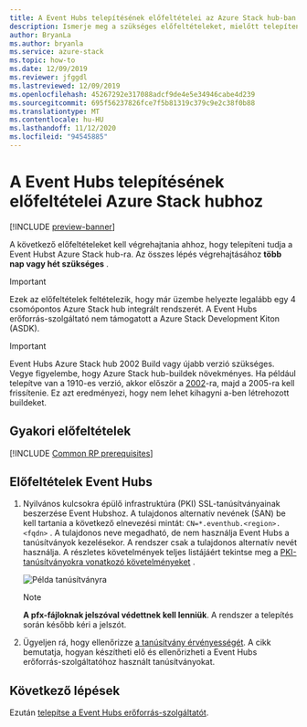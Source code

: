 ```yaml
---
title: A Event Hubs telepítésének előfeltételei az Azure Stack hub-ban
description: Ismerje meg a szükséges előfeltételeket, mielőtt telepítené a Event Hubs erőforrás-szolgáltatót az Azure Stack hub-on.
author: BryanLa
ms.author: bryanla
ms.service: azure-stack
ms.topic: how-to
ms.date: 12/09/2019
ms.reviewer: jfggdl
ms.lastreviewed: 12/09/2019
ms.openlocfilehash: 45267292e317088adcf9de4e5e34946cabe4d239
ms.sourcegitcommit: 695f56237826fce7f5b81319c379c9e2c38f0b88
ms.translationtype: MT
ms.contentlocale: hu-HU
ms.lasthandoff: 11/12/2020
ms.locfileid: "94545885"
---
```

# <a name="prerequisites-for-installing-event-hubs-on-azure-stack-hub"></a>A Event Hubs telepítésének előfeltételei Azure Stack hubhoz

[!INCLUDE [preview-banner](../includes/event-hubs-preview.md)]

A következő előfeltételeket kell végrehajtania ahhoz, hogy telepíteni tudja a Event Hubst Azure Stack hub-ra. Az összes lépés végrehajtásához **több nap vagy hét szükséges** .

> [!IMPORTANT]
> Ezek az előfeltételek feltételezik, hogy már üzembe helyezte legalább egy 4 csomópontos Azure Stack hub integrált rendszerét. A Event Hubs erőforrás-szolgáltató nem támogatott a Azure Stack Development Kiton (ASDK).

> [!IMPORTANT]
> Event Hubs Azure Stack hub 2002 Build vagy újabb verzió szükséges. Vegye figyelembe, hogy Azure Stack hub-buildek növekményes. Ha például telepítve van a 1910-es verzió, akkor először a [2002](./release-notes.md?view=azs-2002#2002-build-reference)-ra, majd a 2005-ra kell frissítenie. Ez azt eredményezi, hogy nem lehet kihagyni a-ben létrehozott buildeket.

## <a name="common-prerequisites"></a>Gyakori előfeltételek

[!INCLUDE [Common RP prerequisites](../includes/resource-provider-prerequisites.md)]

## <a name="event-hubs-prerequisites"></a>Előfeltételek Event Hubs

1. Nyilvános kulcsokra épülő infrastruktúra (PKI) SSL-tanúsítványainak beszerzése Event Hubshoz. A tulajdonos alternatív nevének (SAN) be kell tartania a következő elnevezési mintát: `CN=*.eventhub.<region>.<fqdn>` . A tulajdonos neve megadható, de nem használja Event Hubs a tanúsítványok kezelésekor. A rendszer csak a tulajdonos alternatív nevét használja. A részletes követelmények teljes listájáért tekintse meg a [PKI-tanúsítványokra vonatkozó követelményeket](azure-stack-pki-certs.md) .  

   ![Példa tanúsítványra](media/event-hubs-rp-prerequisites/certificate-example.png)

   > [!NOTE]
   > **A pfx-fájloknak jelszóval védettnek kell lenniük**. A rendszer a telepítés során később kéri a jelszót.

2. Ügyeljen rá, hogy ellenőrizze [a tanúsítvány érvényességét](azure-stack-validate-pki-certs.md). A cikk bemutatja, hogyan készítheti elő és ellenőrizheti a Event Hubs erőforrás-szolgáltatóhoz használt tanúsítványokat. 

## <a name="next-steps"></a>Következő lépések

Ezután [telepítse a Event Hubs erőforrás-szolgáltatót](event-hubs-rp-install.md).
